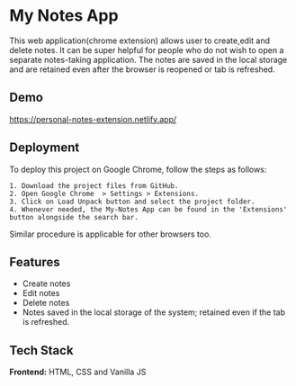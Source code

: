 
# My Notes App

This web application(chrome extension) allows user to create,edit and delete notes. It can be super helpful for people who do not wish to open a separate notes-taking application. The notes are saved in the local storage and are retained even after the browser is reopened or tab is refreshed.




## Demo

https://personal-notes-extension.netlify.app/


## Deployment

To deploy this project on Google Chrome, follow the steps as follows:
```
1. Download the project files from GitHub.
2. Open Google Chrome  > Settings > Extensions.
3. Click on Load Unpack button and select the project folder.
4. Whenever needed, the My-Notes App can be found in the 'Extensions' button alongside the search bar.
```
Similar procedure is applicable for other browsers too.


## Features

- Create notes
- Edit notes
- Delete notes
- Notes saved in the local storage of the system; retained even if the tab is refreshed.


## Tech Stack

**Frontend:** HTML, CSS and Vanilla JS



